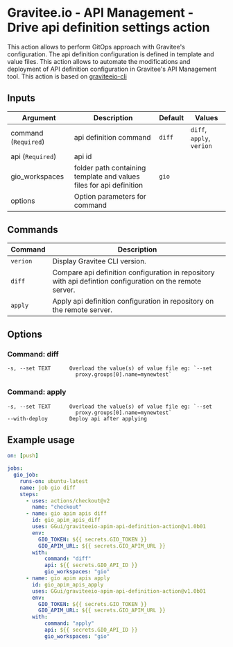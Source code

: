 # Gravitee.io - API Management - Drive api definition settings action

This action allows to perform GitOps approach with Gravitee's configuration.
The api definition configuration is defined in template and value files. This action allows to automate the modifications and deployment of API definition configuration in Gravitee's API Management tool.
This action is based on [graviteeio-cli](https://github.com/gravitee-io/graviteeio-cli "graviteeio-cli")

## Inputs

| Argument | Description | Default | Values
| --- | --- | --- | --- |
command (`Required`) | api definition command | `diff`| `diff`, `apply`, `verion`
api (`Required`)| api id |
gio_workspaces | folder path containing template and values files for api definition| `gio`
options | Option parameters for command |


## Commands

| Command | Description |
| --- | --- |
`verion` | Display Gravitee CLI version.
`diff` | Compare api definition configuration in repository with api defintion configuration on the remote server.
`apply` | Apply api definition configuration in repository on the remote server.


## Options

### Command: diff

```shell
-s, --set TEXT      Overload the value(s) of value file eg: `--set
                      proxy.groups[0].name=mynewtest`
```

### Command: apply

```shell
-s, --set TEXT      Overload the value(s) of value file eg: `--set
                      proxy.groups[0].name=mynewtest`
--with-deploy       Deploy api after applying
```

## Example usage

```yaml
on: [push]

jobs:
  gio_job:
    runs-on: ubuntu-latest
    name: job gio diff
    steps:
      - uses: actions/checkout@v2
        name: "checkout"
      - name: gio apim apis diff
        id: gio_apim_apis_diff
        uses: GGui/graviteeio-apim-api-definition-action@v1.0b01
        env:
          GIO_TOKEN: ${{ secrets.GIO_TOKEN }}
          GIO_APIM_URL: ${{ secrets.GIO_APIM_URL }}
        with:
            command: "diff"
            api: ${{ secrets.GIO_API_ID }}
            gio_workspaces: "gio"
      - name: gio apim apis apply
        id: gio_apim_apis_apply
        uses: GGui/graviteeio-apim-api-definition-action@v1.0b01
        env:
          GIO_TOKEN: ${{ secrets.GIO_TOKEN }}
          GIO_APIM_URL: ${{ secrets.GIO_APIM_URL }}
        with:
            command: "apply"
            api: ${{ secrets.GIO_API_ID }}
            gio_workspaces: "gio"
```


